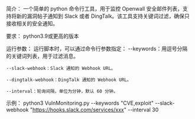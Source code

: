 简介：
    一个简单的 python 命令行工具，用于监控 Openwall 安全邮件列表，支持将新的漏洞帖子通知到 Slack 或者 DingTalk。该工具支持关键词过滤，确保只接收相关的安全通知。
    
要求：
    python3.9或更高的版本
    
运行参数：
    运行脚本时，可以通过命令行参数指定：
    --keywords：用逗号分隔的关键词列表，用于过滤消息。
    
    --slack-webhook：Slack 通知的 Webhook URL。
    
    --dingtalk-webhook：DingTalk 通知的 Webhook URL。
    
    --interval：轮询间隔，单位为分钟，默认 60 分钟。

示例：
    python3 VulnMonitoring.py --keywords "CVE,exploit" --slack-webhook "https://hooks.slack.com/services/xxx" --interval 30

